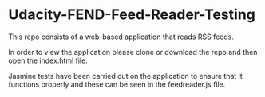 # Udacity-FEND-Feed-Reader-Testing

This repo consists of a web-based application that reads RSS feeds.

In order to view the application please clone or download the repo and then open the index.html file.

Jasmine tests have been carried out on the application to ensure that it functions properly and these can be seen in the feedreader.js file.
